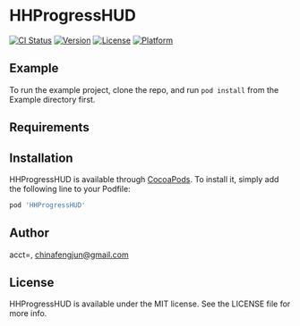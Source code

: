 # HHProgressHUD

[![CI Status](https://img.shields.io/travis/acct<blob>=<NULL>/HHProgressHUD.svg?style=flat)](https://travis-ci.org/acct<blob>=<NULL>/HHProgressHUD)
[![Version](https://img.shields.io/cocoapods/v/HHProgressHUD.svg?style=flat)](https://cocoapods.org/pods/HHProgressHUD)
[![License](https://img.shields.io/cocoapods/l/HHProgressHUD.svg?style=flat)](https://cocoapods.org/pods/HHProgressHUD)
[![Platform](https://img.shields.io/cocoapods/p/HHProgressHUD.svg?style=flat)](https://cocoapods.org/pods/HHProgressHUD)

## Example

To run the example project, clone the repo, and run `pod install` from the Example directory first.

## Requirements

## Installation

HHProgressHUD is available through [CocoaPods](https://cocoapods.org). To install
it, simply add the following line to your Podfile:

```ruby
pod 'HHProgressHUD'
```

## Author

acct<blob>=<NULL>, chinafengjun@gmail.com

## License

HHProgressHUD is available under the MIT license. See the LICENSE file for more info.
